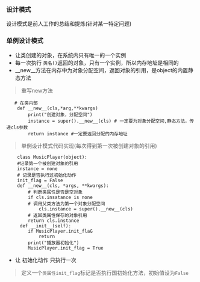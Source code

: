 ### 设计模式
设计模式是前人工作的总结和提炼(针对某一特定问题)
### 单例设计模式
* 让类创建的对象，在系统内只有唯一的一个实例
* 每一次执行 `类名()`返回的对象，只有一个实例，所以内存地址是相同的
* \_\_new__方法在内存中为对象分配空间，返回对象的引用，是object的内置静态方法
>重写new方法
       
       # 在类内部
        def __new__(cls,*arg,**kwargs)
            print("创建对象，分配空间")
            instance = super().__new__(cls) # 一定要为对象分配空间,静态方法，传递cls参数
            return instance #一定要返回分配的内存地址
> 单例设计模式代码实现(每次得到第一次被创建对象的引用)

        class MusicPlayer(object):
        #记录第一个被创建对象的引用
        instance = none
        # 记录是否执行过初始化动作
        init_flag = False
        def __new__(cls, *args, **kwargs):
            # 判断类属性是否是空对象
            if cls.insatance is none
            # 调用父类方法为第一个对象分配空间
                cls.instance = super().__new__(cls)
            # 返回类属性保存的对象引用
            return cls.instance
         def __init__(self):
            if MusicPlayer.init_flaG
                return
            print("播放器初始化")
            MusicPlayer.init_flag = True 
* 让 初始化动作 只执行一次
> 定义一个`类属性init_flag`标记是否执行国初始化方法，初始值设为`False`

